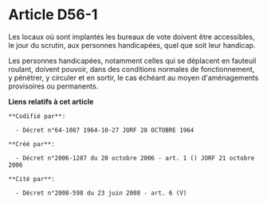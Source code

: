 # Article D56-1

Les locaux où sont implantés les bureaux de vote doivent être accessibles, le jour du scrutin, aux personnes handicapées,
quel que soit leur handicap.

Les personnes handicapées, notamment celles qui se déplacent en fauteuil roulant, doivent pouvoir, dans des conditions
normales de fonctionnement, y pénétrer, y circuler et en sortir, le cas échéant au moyen d'aménagements provisoires ou
permanents.

**Liens relatifs à cet article**

	**Codifié par**:

	  - Décret n°64-1087 1964-10-27 JORF 28 OCTOBRE 1964

	**Créé par**:

	  - Décret n°2006-1287 du 20 octobre 2006 - art. 1 () JORF 21 octobre 2006

	**Cité par**:

	  - Décret n°2008-598 du 23 juin 2008 - art. 6 (V)
